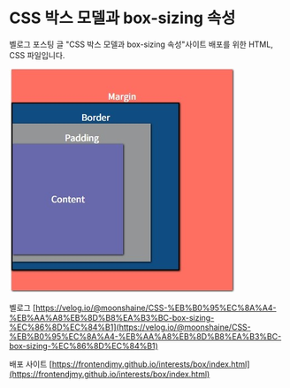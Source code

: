# CSS 박스 모델과 box-sizing 속성

벨로그 포스팅 글 "CSS 박스 모델과 box-sizing 속성"사이트
배포를 위한 HTML, CSS 파일입니다.

![box-model](./box-model.JPG)

벨로그
[https://velog.io/@moonshaine/CSS-%EB%B0%95%EC%8A%A4-%EB%AA%A8%EB%8D%B8%EA%B3%BC-box-sizing-%EC%86%8D%EC%84%B1](https://velog.io/@moonshaine/CSS-%EB%B0%95%EC%8A%A4-%EB%AA%A8%EB%8D%B8%EA%B3%BC-box-sizing-%EC%86%8D%EC%84%B1)

배포 사이트
[https://frontendjmy.github.io/interests/box/index.html](https://frontendjmy.github.io/interests/box/index.html)
